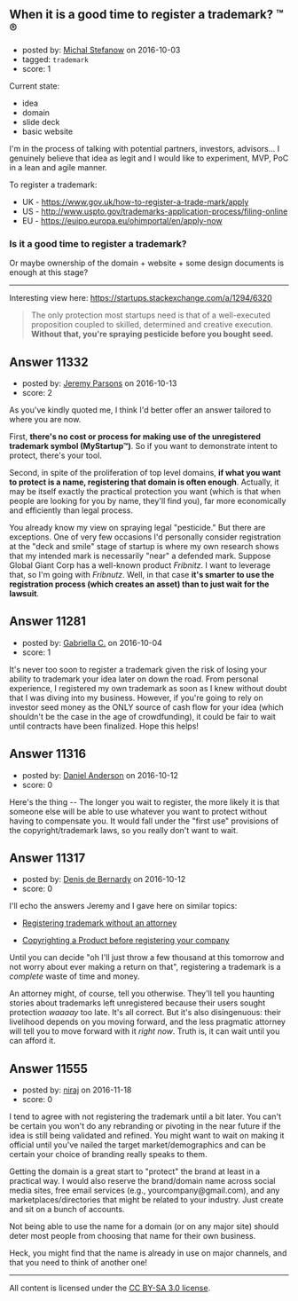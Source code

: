 ## When it is a good time to register a trademark? ™ ®

- posted by: [Michal Stefanow](https://stackexchange.com/users/406070/michal-stefanow) on 2016-10-03
- tagged: `trademark`
- score: 1

<p>Current state:</p>

<ul>
<li>idea</li>
<li>domain</li>
<li>slide deck</li>
<li>basic website</li>
</ul>

<p>I'm in the process of talking with potential partners, investors, advisors... I genuinely believe that idea as legit and I would like to experiment, MVP, PoC in a lean and agile manner.</p>

<p>To register a trademark:</p>

<ul>
<li>UK - <a href="https://www.gov.uk/how-to-register-a-trade-mark/apply" rel="nofollow noreferrer">https://www.gov.uk/how-to-register-a-trade-mark/apply</a></li>
<li>US - <a href="http://www.uspto.gov/trademarks-application-process/filing-online" rel="nofollow noreferrer">http://www.uspto.gov/trademarks-application-process/filing-online</a></li>
<li>EU - <a href="https://euipo.europa.eu/ohimportal/en/apply-now" rel="nofollow noreferrer">https://euipo.europa.eu/ohimportal/en/apply-now</a></li>
</ul>

<h3>Is it a good time to register a trademark?</h3>

<p>Or maybe ownership of the domain + website + some design documents is enough at this stage?</p>

<hr>

<p>Interesting view here: <a href="https://startups.stackexchange.com/a/1294/6320">https://startups.stackexchange.com/a/1294/6320</a></p>

<blockquote>
  <p>The only protection most startups need is that of a well-executed proposition coupled to skilled, determined and creative execution. <strong>Without that, you're spraying pesticide before you bought seed.</strong></p>
</blockquote>



## Answer 11332

- posted by: [Jeremy Parsons](https://stackexchange.com/users/497810/jeremy-parsons) on 2016-10-13
- score: 2

<p>As you've kindly quoted me, I think I'd better offer an answer tailored to where you are now.</p>

<p>First, <strong>there's no cost or process for making use of the unregistered trademark symbol (MyStartup™)</strong>. So if you want to demonstrate intent to protect, there's your tool.</p>

<p>Second, in spite of the proliferation of top level domains, <strong>if what you want to protect is a name, registering that domain is often enough</strong>. Actually, it may be itself exactly the practical protection you want (which is that when people are looking for you by name, they'll find you), far more economically and efficiently than legal process.</p>

<p>You already know my view on spraying legal "pesticide." But there are exceptions. One of very few occasions I'd personally consider registration at the "deck and smile" stage of startup is where my own research shows that my intended mark is necessarily "near" a defended mark. Suppose Global Giant Corp has a well-known product <em>Fribnitz</em>. I want to leverage that, so I'm going with <em>Fribnutz</em>. Well, in that case <strong>it's smarter to use the registration process (which creates an asset) than to just wait for the lawsuit</strong>.</p>



## Answer 11281

- posted by: [Gabriella C.](https://stackexchange.com/users/9324407/gabriella-c) on 2016-10-04
- score: 1

<p>It's never too soon to register a trademark given the risk of losing your ability to trademark your idea later on down the road. From personal experience, I registered my own trademark as soon as I knew without doubt that I was diving into my business. However, if you're going to rely on investor seed money as the ONLY source of cash flow for your idea (which shouldn't be the case in the age of crowdfunding), it could be fair to wait until contracts have been finalized. Hope this helps!</p>



## Answer 11316

- posted by: [Daniel Anderson](https://stackexchange.com/users/8398759/daniel-anderson) on 2016-10-12
- score: 0

<p>Here's the thing -- The longer you wait to register, the more likely it is that someone else will be able to use whatever you want to protect without having to compensate you.  It would fall under the "first use" provisions of the copyright/trademark laws, so you really don't want to wait.</p>



## Answer 11317

- posted by: [Denis de Bernardy](https://stackexchange.com/users/182468/denis-de-bernardy) on 2016-10-12
- score: 0

<p>I'll echo the answers Jeremy and I gave here on similar topics:</p>

<ul>
<li><p><a href="https://startups.stackexchange.com/questions/1284/registering-trademark-without-an-attorney/1294#1294">Registering trademark without an attorney</a></p></li>
<li><p><a href="https://startups.stackexchange.com/questions/5224/copyrighting-a-product-before-registering-your-company/5226#5226">Copyrighting a Product before registering your company</a></p></li>
</ul>

<p>Until you can decide "oh I'll just throw a few thousand at this tomorrow and not worry about ever making a return on that", registering a trademark is a <em>complete</em> waste of time and money.</p>

<p>An attorney might, of course, tell you otherwise. They'll tell you haunting stories about trademarks left unregistered because their users sought protection <em>waaaay</em> too late. It's all correct. But it's also disingenuous: their livelihood depends on you moving forward, and the less pragmatic attorney will tell you to move forward with it <em>right now</em>. Truth is, it can wait until you can afford it.</p>



## Answer 11555

- posted by: [niraj](https://stackexchange.com/users/9659943/niraj) on 2016-11-18
- score: 0

<p>I tend to agree with not registering the trademark until a bit later. You can't be certain you won't do any rebranding or pivoting in the near future if the idea is still being validated and refined. You might want to wait on making it official until you've nailed the target market/demographics and can be certain your choice of branding really speaks to them.</p>

<p>Getting the domain is a great start to "protect" the brand at least in a practical way. I would also reserve the brand/domain name across social media sites, free email services (e.g., yourcompany@gmail.com), and any marketplaces/directories that might be related to your industry. Just create and sit on a bunch of accounts.</p>

<p>Not being able to use the name for a domain (or on any major site) should deter most people from choosing that name for their own business.</p>

<p>Heck, you might find that the name is already in use on major channels, and that you need to think of another one!</p>




---

All content is licensed under the [CC BY-SA 3.0 license](https://creativecommons.org/licenses/by-sa/3.0/).
